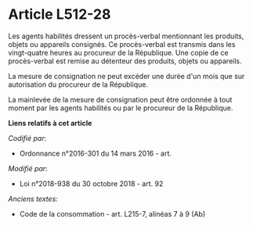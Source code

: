 # Article L512-28

Les agents habilités dressent un procès-verbal mentionnant les produits, objets ou appareils consignés. Ce procès-verbal est
transmis dans les vingt-quatre heures au procureur de la République. Une copie de ce procès-verbal est remise au détenteur
des produits, objets ou appareils.

La mesure de consignation ne peut excéder une durée d'un mois que sur autorisation du procureur de la République.

La mainlevée de la mesure de consignation peut être ordonnée à tout moment par les agents habilités ou par le procureur de la
République.

**Liens relatifs à cet article**

_Codifié par_:

  - Ordonnance n°2016-301 du 14 mars 2016 - art.

_Modifié par_:

  - Loi n°2018-938 du 30 octobre 2018 - art. 92

_Anciens textes_:

  - Code de la consommation - art. L215-7, alinéas 7 à 9 (Ab)
